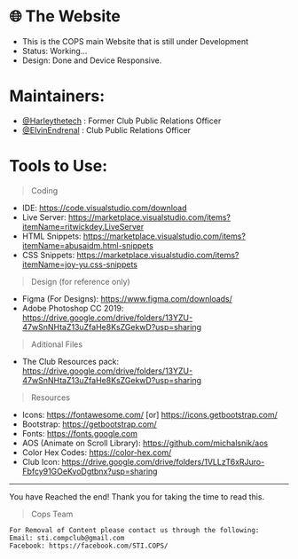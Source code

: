 # 🌐 The Website
- This is the COPS main Website that is still under Development
- Status: Working...
- Design: Done and Device Responsive.

# Maintainers:
- [@Harleythetech](https://github.com/Harleythetech) : Former Club Public Relations Officer
- [@ElvinEndrenal](https://github.com/ElvinEndrenal) : Club Public Relations Officer

# Tools to Use: 

> Coding
- IDE: https://code.visualstudio.com/download
- Live Server: https://marketplace.visualstudio.com/items?itemName=ritwickdey.LiveServer
- HTML Snippets: https://marketplace.visualstudio.com/items?itemName=abusaidm.html-snippets
- CSS Snippets: https://marketplace.visualstudio.com/items?itemName=joy-yu.css-snippets
> Design (for reference only)
- Figma (For Designs): https://www.figma.com/downloads/
- Adobe Photoshop CC 2019: https://drive.google.com/drive/folders/13YZU-47wSnNHtaZ13uZfaHe8KsZGekwD?usp=sharing
> Aditional Files
- The Club Resources pack: https://drive.google.com/drive/folders/13YZU-47wSnNHtaZ13uZfaHe8KsZGekwD?usp=sharing

> Resources
- Icons: https://fontawesome.com/ [or] https://icons.getbootstrap.com/
- Bootstrap: https://getbootstrap.com/
- Fonts: https://fonts.google.com
- AOS (Animate on Scroll Library): https://github.com/michalsnik/aos
- Color Hex Codes: https://color-hex.com/ 
- Club Icon: https://drive.google.com/drive/folders/1VLLzT6xRJuro-Fbfcy91GOeKvoDgtbnx?usp=sharing



-----------------------------------------------------------------------------------------------------------------------------------------------------------
You have Reached the end! Thank you for taking the time to read this.
> Cops Team

```
For Removal of Content please contact us through the following:
Email: sti.compclub@gmail.com
Facebook: https://facebook.com/STI.COPS/
```
